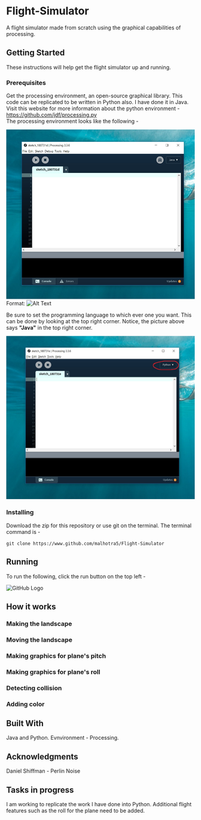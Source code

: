 # Flight-Simulator
A flight simulator made from scratch using the graphical capabilities of processing.
## Getting Started
These instructions will help get the flight simulator up and running. 
### Prerequisites
Get the processing environment, an open-source graphical library. This code can be replicated to be  written in Python also. I have done it in Java. Visit this website for more information about the python environment - https://github.com/jdf/processing.py \
The processing environment looks like the following - 

![GitHub Logo](/Pictures/procEnv_Java.jpg)
Format: ![Alt Text](url)

Be sure to set the programming language to which ever one you want. This can be done by looking at the top right corner. Notice, the picture above says **"Java"** in the top right corner.

![GitHub Logo](/Pictures/procEnv_Python.jpg)

### Installing 
Download the zip for this repository or use git on the terminal. The terminal command is - 
    
    git clone https://www.github.com/malhotra5/Flight-Simulator

## Running
To run the following, click the run button on the top left - 

![GitHub Logo](/Pictures/runButton.jpg)

## How it works

### Making the landscape

### Moving the landscape

### Making graphics for plane's pitch

### Making graphics for plane's roll

### Detecting collision

### Adding color

## Built With
Java and Python. Evnvironment - Processing.

## Acknowledgments
Daniel Shiffman - Perlin Noise

## Tasks in progress 
I am working to replicate the work I have done into Python. Additional flight features such as the roll for the plane need to be added.

